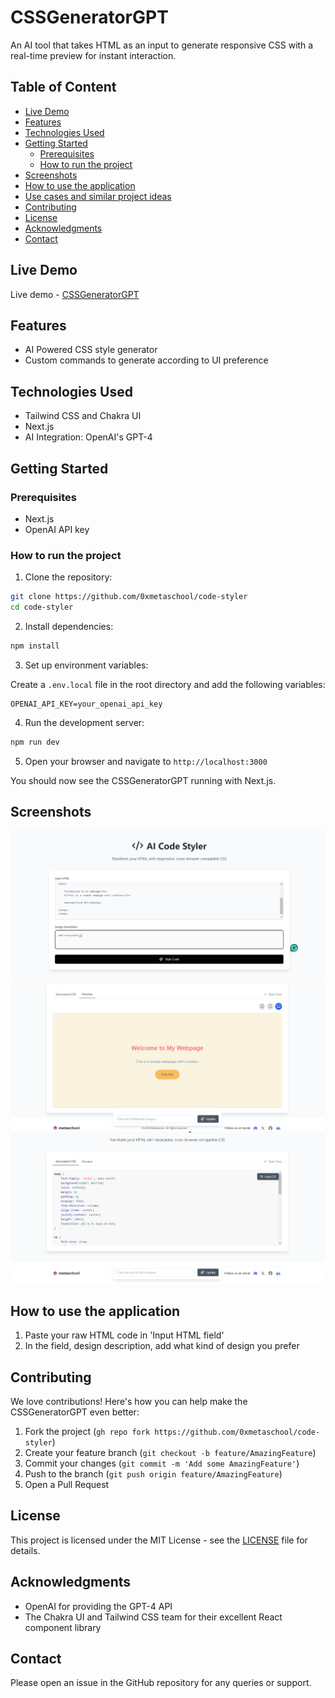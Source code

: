 # CSSGeneratorGPT

An AI tool that takes HTML as an input to generate responsive CSS with a real-time preview for instant interaction.

## Table of Content

- [Live Demo](#live-demo)
- [Features](#features)
- [Technologies Used](#technologies-used)
- [Getting Started](#getting-started)
    - [Prerequisites](#prerequisites)
    - [How to run the project](#how-to-run-the-project)
- [Screenshots](#screenshots)
- [How to use the application](#how-to-use-the-application)
- [Use cases and similar project ideas](#use-cases-and-similar-project-ideas)
- [Contributing](#contributing)
- [License](#license)
- [Acknowledgments](#acknowledgments)
- [Contact](#contact)

## Live Demo

Live demo - [CSSGeneratorGPT](https://css-generator-gpt.vercel.app/)

## Features

- AI Powered CSS style generator
- Custom commands to generate according to UI preference

## Technologies Used

- Tailwind CSS and Chakra UI
- Next.js
- AI Integration: OpenAI's GPT-4

## Getting Started

### Prerequisites

- Next.js
- OpenAI API key

### How to run the project

1. Clone the repository:

```bash
git clone https://github.com/0xmetaschool/code-styler
cd code-styler
```

2. Install dependencies:

```bash
npm install
```

3. Set up environment variables:

Create a `.env.local` file in the root directory and add the following variables:

```
OPENAI_API_KEY=your_openai_api_key
```

4. Run the development server:

```bash
npm run dev
```

5. Open your browser and navigate to `http://localhost:3000`

You should now see the CSSGeneratorGPT running with Next.js.

## Screenshots

![Screenshot 1](https://github.com/AkshataM17/css-code-styler/blob/main/public/Screenshot%20(113).png?raw=true)
![Screenshot 2](https://github.com/AkshataM17/css-code-styler/blob/main/public/Screenshot%20(109).png?raw=true)
![Screenshot 3](https://github.com/AkshataM17/css-code-styler/blob/main/public/Screenshot%20(112).png?raw=true)


## How to use the application

1. Paste your raw HTML code in 'Input HTML field'
2. In the field, design description, add what kind of design you prefer

## Contributing

We love contributions! Here's how you can help make the CSSGeneratorGPT even better:

1. Fork the project (`gh repo fork https://github.com/0xmetaschool/code-styler`)
2. Create your feature branch (`git checkout -b feature/AmazingFeature`)
3. Commit your changes (`git commit -m 'Add some AmazingFeature'`)
4. Push to the branch (`git push origin feature/AmazingFeature`)
5. Open a Pull Request

## License

This project is licensed under the MIT License - see the [LICENSE](https://github.com/0xmetaschool/code-styler/blob/main/LICENSE) file for details.

## Acknowledgments

- OpenAI for providing the GPT-4 API
- The Chakra UI and Tailwind CSS team for their excellent React component library

## Contact

Please open an issue in the GitHub repository for any queries or support.
